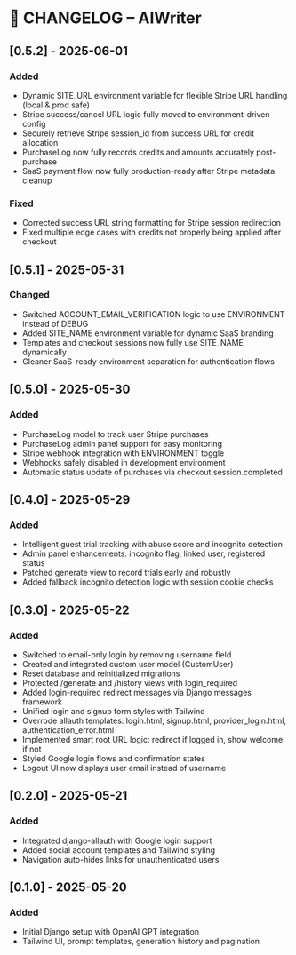 # 📜 CHANGELOG – AIWriter

## [0.5.2] - 2025-06-01

### Added
- Dynamic SITE_URL environment variable for flexible Stripe URL handling (local & prod safe)
- Stripe success/cancel URL logic fully moved to environment-driven config
- Securely retrieve Stripe session_id from success URL for credit allocation
- PurchaseLog now fully records credits and amounts accurately post-purchase
- SaaS payment flow now fully production-ready after Stripe metadata cleanup

### Fixed
- Corrected success URL string formatting for Stripe session redirection
- Fixed multiple edge cases with credits not properly being applied after checkout


## [0.5.1] - 2025-05-31
### Changed
- Switched ACCOUNT_EMAIL_VERIFICATION logic to use ENVIRONMENT instead of DEBUG
- Added SITE_NAME environment variable for dynamic SaaS branding
- Templates and checkout sessions now fully use SITE_NAME dynamically
- Cleaner SaaS-ready environment separation for authentication flows

## [0.5.0] - 2025-05-30
### Added
- PurchaseLog model to track user Stripe purchases
- PurchaseLog admin panel support for easy monitoring
- Stripe webhook integration with ENVIRONMENT toggle
- Webhooks safely disabled in development environment
- Automatic status update of purchases via checkout.session.completed

## [0.4.0] - 2025-05-29
### Added
- Intelligent guest trial tracking with abuse score and incognito detection
- Admin panel enhancements: incognito flag, linked user, registered status
- Patched generate view to record trials early and robustly
- Added fallback incognito detection logic with session cookie checks

## [0.3.0] - 2025-05-22
### Added
- Switched to email-only login by removing username field
- Created and integrated custom user model (CustomUser)
- Reset database and reinitialized migrations
- Protected /generate and /history views with login_required
- Added login-required redirect messages via Django messages framework
- Unified login and signup form styles with Tailwind
- Overrode allauth templates: login.html, signup.html, provider_login.html, authentication_error.html
- Implemented smart root URL logic: redirect if logged in, show welcome if not
- Styled Google login flows and confirmation states
- Logout UI now displays user email instead of username

## [0.2.0] - 2025-05-21
### Added
- Integrated django-allauth with Google login support
- Added social account templates and Tailwind styling
- Navigation auto-hides links for unauthenticated users

## [0.1.0] - 2025-05-20
### Added
- Initial Django setup with OpenAI GPT integration
- Tailwind UI, prompt templates, generation history and pagination
